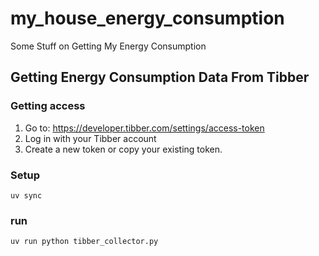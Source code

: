 # my_house_energy_consumption
Some Stuff on Getting My Energy Consumption

## Getting Energy Consumption Data From Tibber

### Getting access

1. Go to: https://developer.tibber.com/settings/access-token
2. Log in with your Tibber account
3. Create a new token or copy your existing token.


### Setup

```shell
uv sync
```

### run
```shell
uv run python tibber_collector.py
```